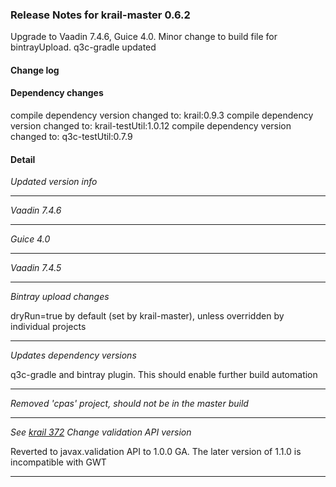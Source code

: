 ### Release Notes for krail-master 0.6.2

Upgrade to Vaadin 7.4.6, Guice 4.0.  Minor change to build file for bintrayUpload.  q3c-gradle updated

#### Change log



#### Dependency changes

   compile dependency version changed to: krail:0.9.3
   compile dependency version changed to: krail-testUtil:1.0.12
   compile dependency version changed to: q3c-testUtil:0.7.9

#### Detail

*Updated version info*


---
*Vaadin 7.4.6*


---
*Guice 4.0*


---
*Vaadin 7.4.5*


---
*Bintray upload changes*

dryRun=true by default (set by krail-master), unless overridden by individual projects


---
*Updates dependency versions*

q3c-gradle and bintray plugin.  This should enable further build automation


---
*Removed 'cpas' project, should not be in the master build*


---
*See [krail 372](https://github.com/davidsowerby/krail/issues/372) Change validation API version*

Reverted to javax.validation API to 1.0.0 GA.  The later version of 1.1.0 is incompatible with GWT


---
